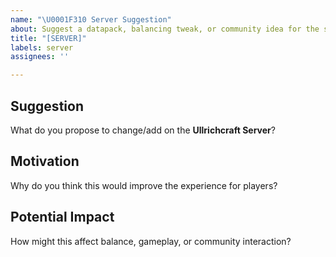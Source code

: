 ```yaml
---
name: "\U0001F310 Server Suggestion"
about: Suggest a datapack, balancing tweak, or community idea for the server
title: "[SERVER]"
labels: server
assignees: ''

---
```


## Suggestion
What do you propose to change/add on the **Ullrichcraft Server**?

## Motivation
Why do you think this would improve the experience for players?

## Potential Impact
How might this affect balance, gameplay, or community interaction?

